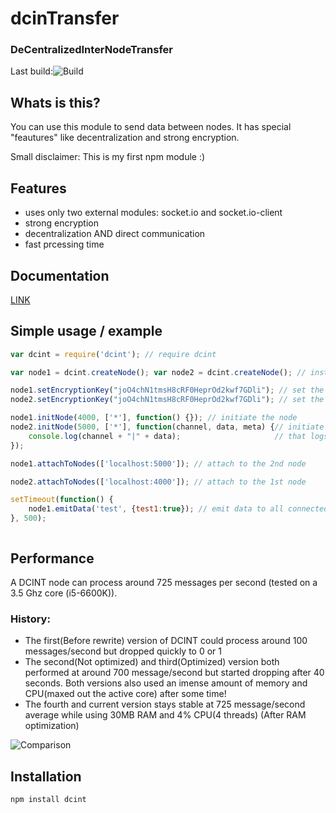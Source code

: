 # dcinTransfer

### **D**e**C**entralized**I**nter**N**ode**T**ransfer

Last build:![Build](https://circleci.com/gh/ThatsEli/dcint.png?circle-token=b2c9843af512cb833ed408b695addddc01a0cdaf "Build")


## Whats is this?

You can use this module to send data between nodes. It has special "feautures" like decentralization and strong encryption.

Small disclaimer: This is my first npm module :)

## Features

* uses only two external modules: socket.io and socket.io-client
* strong encryption
* decentralization AND direct communication
* fast prcessing time

## Documentation

[LINK](https://github.com/ThatsEli/dcint/blob/master/documentation/Documentation.md)

## Simple usage / example

```js
var dcint = require('dcint'); // require dcint

var node1 = dcint.createNode(); var node2 = dcint.createNode(); // instanciate the first and 2nd node

node1.setEncryptionKey("joO4chN1tmsH8cRF0HeprOd2kwf7GDli"); // set the same encryption key for both
node2.setEncryptionKey("joO4chN1tmsH8cRF0HeprOd2kwf7GDli"); // set the same encryption key for both

node1.initNode(4000, ['*'], function() {}); // initiate the node
node2.initNode(5000, ['*'], function(channel, data, meta) {// initiate the node and attach a callback
    console.log(channel + "|" + data);                     // that logs the recieved message
});

node1.attachToNodes(['localhost:5000']); // attach to the 2nd node

node2.attachToNodes(['localhost:4000']); // attach to the 1st node

setTimeout(function() {
    node1.emitData('test', {test1:true}); // emit data to all connected nodes, node 2 in this case
}, 500);



```
## Performance

A DCINT node can process around 725 messages per second (tested on a 3.5 Ghz core (i5-6600K)).

### History:

+ The first(Before rewrite) version of DCINT could process around 100 messages/second but dropped quickly to 0 or 1
+ The second(Not optimized) and third(Optimized) version both performed at around 700 message/second but started dropping after 40 seconds. Both versions also used an imense amount of memory and CPU(maxed out the active core) after some time!
+ The fourth and current version stays stable at 725 message/second average while using 30MB RAM and 4% CPU(4 threads) (After RAM optimization)


![Comparison](https://i.imgur.com/gvWmKuS.png "Comparison")


## Installation

```bash
npm install dcint
```